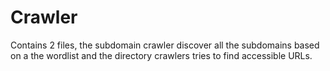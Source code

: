 # Crawler
Contains 2 files, the subdomain crawler discover all the subdomains based on a the wordlist and the directory crawlers tries to find accessible URLs.
